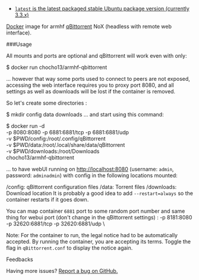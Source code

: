 * [`latest` is the latest packaged stable Ubuntu package version (currently 3.3.x)](https://github.com/chocho13/armhf-qbittorrent/blob/master/Dockerfile)

[Docker](https://www.docker.com/) image for armhf [qBittorrent](http://www.qbittorrent.org/) NoX (headless with remote web interface).

###Usage

All mounts and ports are optional and qBittorrent will work even with only:

$ docker run chocho13/armhf-qbittorrent

... however that way some ports used to connect to peers are not exposed, accessing the web interface requires you to proxy port 8080, and all settings as well as downloads will be lost if the container is removed.

So let's create some directories :

$ mkdir config data downloads
... and start using this command:

$ docker run -d \
    -p 8080:8080 -p 6881:6881/tcp -p 6881:6881/udp \
    -v $PWD/config:/root/.config/qBittorrent \
    -v $PWD/data:/root/.local/share/data/qBittorrent \
    -v $PWD/downloads:/root/Downloads \
    chocho13/armhf-qbittorrent

... to have webUI running on [http://localhost:8080](http://localhost:8080) (username: `admin`, password: `adminadmin`) with config in the following locations mounted:

/config: qBittorrent configuration files
/data: Torrent files
/downloads: Download location
It is probably a good idea to add `--restart=always` so the container restarts if it goes down.

You can map container `6881` port to some random port number and same thing for webui port (don't change in the qBittorrent settings) :
   -p 8181:8080 -p 32620:6881/tcp -p 32620:6881/udp \

Note: For the container to run, the legal notice had to be automatically accepted. By running the container, you are accepting its terms. Toggle the flag in `qBittorrent.conf` to display the notice again.

Feedbacks

Having more issues? [Report a bug on GitHub.](https://github.com/chocho13/armhf-qbittorrent/issues)
